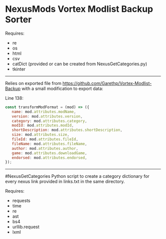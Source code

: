 # NexusMods Vortex Modlist Backup Sorter

Requires:
- re
- os
- html
- csv
- catDict (provided or can be created from NexusGetCategories.py)
- tkinter
---
Relies on exported file from https://github.com/Garethp/Vortex-Modlist-Backup with a small modification to export data:

 Line 138: 
 ```js
const transformModFormat = (mod) => ({
    name: mod.attributes.modName,
    version: mod.attributes.version,
    category: mod.attributes.category,
    modId: mod.attributes.modId,
    shortDescription: mod.attributes.shortDescription,
    size: mod.attributes.size,
    fileId: mod.attributes.fileId,
    fileName: mod.attributes.fileName,
    author: mod.attributes.author,
    game: mod.attributes.downloadGame,
    endorsed: mod.attributes.endorsed,
});
```
---
#NexusGetCategories
Python script to create a category dictionary for every nexus link provided in links.txt in the same directory.

Requires:
- requests 
- time
- re
- ast
- bs4
- urllib.request
- lxml
